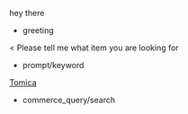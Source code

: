 hey there
* greeting

< Please tell me what item you are looking for
* prompt/keyword

[Tomica](keyword)
* commerce_query/search